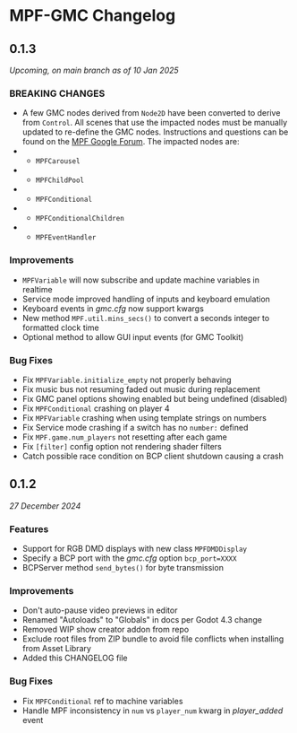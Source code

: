 # MPF-GMC Changelog

## 0.1.3
*Upcoming, on main branch as of 10 Jan 2025*

### BREAKING CHANGES

* A few GMC nodes derived from `Node2D` have been converted to derive from `Control`. All scenes that use the impacted nodes must be manually updated to re-define the GMC nodes. Instructions and questions can be found on the [MPF Google Forum](https://groups.google.com/g/mpf-users/c/eogaMj_sVNk). The impacted nodes are:
* * `MPFCarousel`
* * `MPFChildPool`
* * `MPFConditional`
* * `MPFConditionalChildren`
* * `MPFEventHandler`

### Improvements

* `MPFVariable` will now subscribe and update machine variables in realtime
* Service mode improved handling of inputs and keyboard emulation
* Keyboard events in *gmc.cfg* now support kwargs
* New method `MPF.util.mins_secs()` to convert a seconds integer to formatted clock time
* Optional method to allow GUI input events (for GMC Toolkit)

### Bug Fixes

* Fix `MPFVariable.initialize_empty` not properly behaving
* Fix music bus not resuming faded out music during replacement
* Fix GMC panel options showing enabled but being undefined (disabled)
* Fix `MPFConditional` crashing on player 4
* Fix `MPFVariable` crashing when using template strings on numbers
* Fix Service mode crashing if a switch has no `number:` defined
* Fix `MPF.game.num_players` not resetting after each game
* Fix `[filter]` config option not rendering shader filters
* Catch possible race condition on BCP client shutdown causing a crash

## 0.1.2
*27 December 2024*

### Features

* Support for RGB DMD displays with new class `MPFDMDDisplay`
* Specify a BCP port with the *gmc.cfg* option `bcp_port=XXXX`
* BCPServer method `send_bytes()` for byte transmission

### Improvements

* Don't auto-pause video previews in editor
* Renamed "Autoloads" to "Globals" in docs per Godot 4.3 change
* Removed WIP show creator addon from repo
* Exclude root files from ZIP bundle to avoid file conflicts when installing from Asset Library
* Added this CHANGELOG file

### Bug Fixes

* Fix `MPFConditional` ref to machine variables
* Handle MPF inconsistency in `num` vs `player_num` kwarg in *player_added* event

